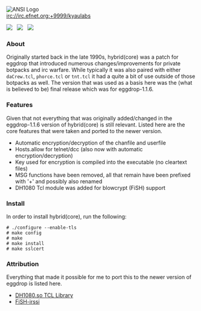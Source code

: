 ![ANSI Logo](https://gitlab.com/kyaulabs/hybridcore/raw/master/hybridcore.ans.png "ANSI Logo")  
<a href="irc://irc.efnet.org:+9999/kyaulabs">irc://irc.efnet.org:+9999/kyaulabs</a>

[![](https://img.shields.io/badge/coded_in-vim-green.svg?logo=vim&logoColor=brightgreen&colorB=brightgreen&longCache=true&style=flat)](https://vim.org) &nbsp; [![](https://img.shields.io/badge/license-GNU_GPLv2-blue.svg?style=flat)](https://gitlab.com/kyaulabs/hybridcore/blob/master/COPYING) &nbsp; [![](https://img.shields.io/badge/tcl-8.5+-C85000.svg?style=flat)](https://www.tcl.tk/)  

### About
Originally started back in the late 1990s, hybrid(core) was a patch for eggdrop that introduced numerous changes/improvements for private botpacks and irc warfare. While typically it was also paired with either `daCrew.tcl`, `phorce.tcl` or `tnt.tcl` it had a quite a bit of use outside of those botpacks as well. The version that was used as a basis here was the (what is believed to be) final release which was for eggdrop-1.1.6.

### Features
Given that not everything that was originally added/changed in the eggdrop-1.1.6 version of hybrid(core) is still relevant. Listed here are the core features that were taken and ported to the newer version.
* Automatic encryption/decryption of the chanfile and userfile
* Hosts.allow for telnet/dcc (also now with automatic encryption/decryption)
* Key used for encryption is compiled into the executable (no cleartext files)
* MSG functions have been removed, all that remain have been prefixed with '+' and possibly also renamed
* DH1080 Tcl module was added for blowcrypt (FiSH) support

### Install
In order to install hybrid(core), run the following:

```shell
# ./configure --enable-tls
# make config
# make
# make install
# make sslcert
```

### Attribution
Everything that made it possible for me to port this to the newer version of eggdrop is listed here.
* [DH1080.so TCL Library](https://github.com/orkim/dh1080_tcl)
* [FiSH-irssi](https://github.com/falsovsky/FiSH-irssi)
